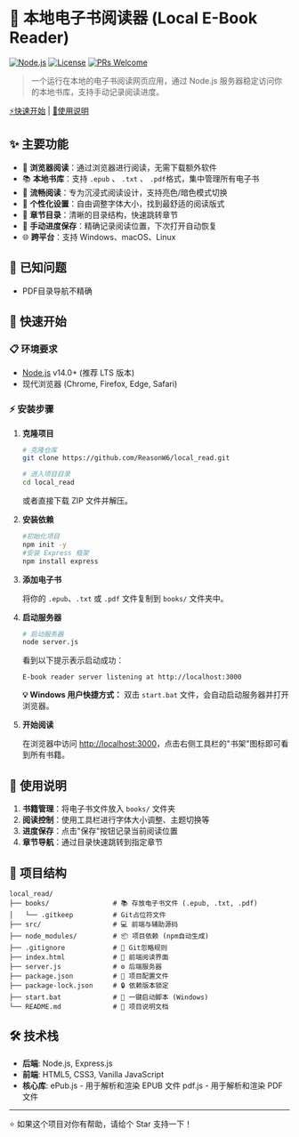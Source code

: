 # 🔖 本地电子书阅读器 (Local E-Book Reader)

[![Node.js](https://img.shields.io/badge/Node.js-v14%2B-green.svg)](https://nodejs.org/)
[![License](https://img.shields.io/badge/License-MIT-blue.svg)](LICENSE)
[![PRs Welcome](https://img.shields.io/badge/PRs-welcome-brightgreen.svg)](https://github.com/ReasonW6/local_read/pulls)

> 一个运行在本地的电子书阅读网页应用，通过 Node.js 服务器稳定访问你的本地书库，支持手动记录阅读进度。

[⚡快速开始](#-快速开始) | [📝使用说明](#-使用说明)
## ✨ 主要功能

- 📖 **浏览器阅读**：通过浏览器进行阅读，无需下载额外软件
- 📚 **本地书库**：支持 `.epub` 、 `.txt` 、 `.pdf`格式，集中管理所有电子书
- 🎨 **流畅阅读**：专为沉浸式阅读设计，支持亮色/暗色模式切换
- 🔧 **个性化设置**：自由调整字体大小，找到最舒适的阅读版式
- 📑 **章节目录**：清晰的目录结构，快速跳转章节
- 💾 **手动进度保存**：精确记录阅读位置，下次打开自动恢复
- 🌐 **跨平台**：支持 Windows、macOS、Linux

## 🐛 已知问题

- PDF目录导航不精确


## 🚀 快速开始

### 📋 环境要求

- [Node.js](https://nodejs.org/) v14.0+ (推荐 LTS 版本)
- 现代浏览器 (Chrome, Firefox, Edge, Safari)

### ⚡ 安装步骤

1. **克隆项目**

   ```bash
   # 克隆仓库
   git clone https://github.com/ReasonW6/local_read.git
   
   # 进入项目目录
   cd local_read
   ```

   或者直接下载 ZIP 文件并解压。

2. **安装依赖**

    ```bash
    #初始化项目
    npm init -y
    #安装 Express 框架
    npm install express
    ```
3. **添加电子书**

   将你的 `.epub`、`.txt` 或 `.pdf` 文件复制到 `books/` 文件夹中。

4. **启动服务器**

   ```bash
   # 启动服务器
   node server.js
   ```

   看到以下提示表示启动成功：
   ```
   E-book reader server listening at http://localhost:3000
   ```

   **💡 Windows 用户快捷方式：** 双击 `start.bat` 文件，会自动启动服务器并打开浏览器。

5. **开始阅读**

   在浏览器中访问 [http://localhost:3000](http://localhost:3000)，点击右侧工具栏的"书架"图标即可看到所有书籍。

## 📝 使用说明

1. **书籍管理**：将电子书文件放入 `books/` 文件夹
2. **阅读控制**：使用工具栏进行字体大小调整、主题切换等
3. **进度保存**：点击"保存"按钮记录当前阅读位置
4. **章节导航**：通过目录快速跳转到指定章节

## 📂 项目结构

```
local_read/
├── books/                # 📚 存放电子书文件 (.epub, .txt, .pdf)
│   └── .gitkeep          # Git占位符文件
├── src/                  # 💻 前端与辅助源码
├── node_modules/         # 📦 项目依赖 (npm自动生成)
├── .gitignore            # 🙈 Git忽略规则
├── index.html            # 🎨 前端阅读界面
├── server.js             # ⚙️ 后端服务器
├── package.json          # 📄 项目配置文件
├── package-lock.json     # 🔒 依赖版本锁定
├── start.bat             # 🚀 一键启动脚本 (Windows)
└── README.md             # 📖 项目说明文档
```

## 🛠️ 技术栈

- **后端**: Node.js, Express.js
- **前端**: HTML5, CSS3, Vanilla JavaScript  
- **核心库**: 
      ePub.js - 用于解析和渲染 EPUB 文件
      pdf.js - 用于解析和渲染 PDF 文件


---

⭐ 如果这个项目对你有帮助，请给个 Star 支持一下！